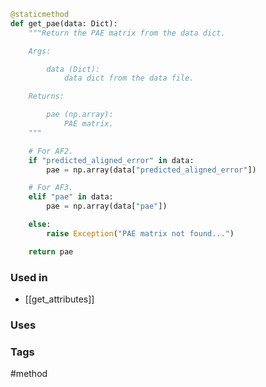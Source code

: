 ```python
@staticmethod
def get_pae(data: Dict):
	"""Return the PAE matrix from the data dict.

	Args:

		data (Dict):
			data dict from the data file.

	Returns:

		pae (np.array):
			PAE matrix.
	"""

	# For AF2.
	if "predicted_aligned_error" in data:
		pae = np.array(data["predicted_aligned_error"])

	# For AF3.
	elif "pae" in data:
		pae = np.array(data["pae"])

	else:
		raise Exception("PAE matrix not found...")

	return pae
```

### Used in
- [[get_attributes]]

### Uses


### Tags
#method 
